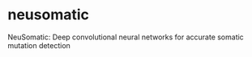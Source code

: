 # neusomatic
NeuSomatic: Deep convolutional neural networks for accurate somatic mutation detection
